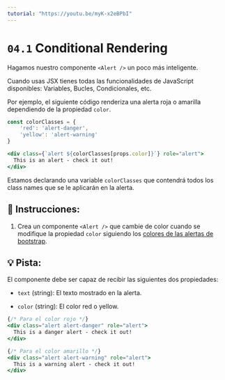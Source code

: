```yaml
---
tutorial: "https://youtu.be/myK-x2eBPbI"
---
```



# `04.1` Conditional Rendering

Hagamos nuestro componente `<Alert />` un poco más inteligente.

Cuando usas JSX tienes todas las funcionalidades de JavaScript disponibles: Variables, Bucles, Condicionales, etc.

Por ejemplo, el siguiente código renderiza una alerta roja o amarilla dependiendo de la propiedad `color`.

```jsx
const colorClasses = {
    'red': 'alert-danger',
    'yellow': 'alert-warning'
}

<div class={`alert ${colorClasses[props.color]}`} role="alert">
  This is an alert - check it out!
</div>
```

Estamos declarando una variable `colorClasses` que contendrá todos los class names que se le aplicarán en la alerta.

##  📝 Instrucciones:

1. Crea un componente `<Alert />` que cambie de color cuando se modifique la propiedad `color` siguiendo los [colores de las alertas de bootstrap](https://getbootstrap.com/docs/5.0/components/alerts/#examples).

## 💡 Pista: 

El componente debe ser capaz de recibir las siguientes dos propiedades:

+ `text` (string): El texto mostrado en la alerta.

+ `color` (string): El color red o yellow.

```jsx
{/* Para el color rojo */}
<div class="alert alert-danger" role="alert">
  This is a danger alert - check it out!
</div>

{/* Para el color amarillo */}
<div class="alert alert-warning" role="alert">
  This is a warning alert - check it out!
</div>
```

